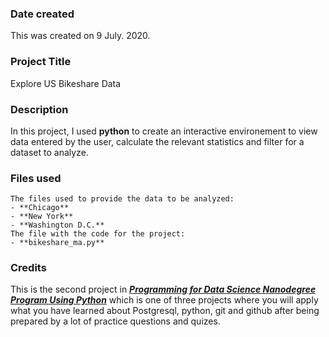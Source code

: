 ### Date created
This was created on 9 July. 2020.

### Project Title
Explore US Bikeshare Data

### Description
In this project, I used **python** to create an interactive environement to view data entered by the user, calculate the relevant statistics and filter for a dataset to analyze.

### Files used
    The files used to provide the data to be analyzed:
    - **Chicago**
    - **New York**
    - **Washington D.C.**
    The file with the code for the project:
    - **bikeshare_ma.py**

### Credits
This is the second project in [**_Programming for Data Science Nanodegree Program Using Python_**](shorturl.at/npHR3) which is one of three projects where you will apply what you have learned about Postgresql, python, git and github after being prepared by a lot of practice questions and quizes.

